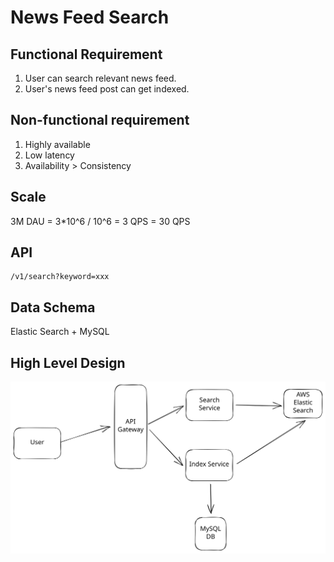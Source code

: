 # News Feed Search

## Functional Requirement

1. User can search relevant news feed.
2. User's news feed post can get indexed.

## Non-functional requirement

1. Highly available
2. Low latency
3. Availability > Consistency

## Scale

3M DAU = 3\*10^6 / 10^6 = 3 QPS = 30 QPS

## API

```
/v1/search?keyword=xxx
```

## Data Schema

Elastic Search + MySQL

## High Level Design

<img src="../../.gitbook/assets/file.excalidraw (13).svg" alt="" class="gitbook-drawing">
